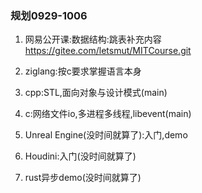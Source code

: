### 规划0929-1006
1. 网易公开课:数据结构:跳表补充内容
https://gitee.com/letsmut/MITCourse.git

2. ziglang:按c要求掌握语言本身

3. cpp:STL,面向对象与设计模式(main)

4. c:网络文件io,多进程多线程,libevent(main)

5. Unreal Engine(没时间就算了):入门,demo

6. Houdini:入门(没时间就算了)

7. rust异步demo(没时间就算了)